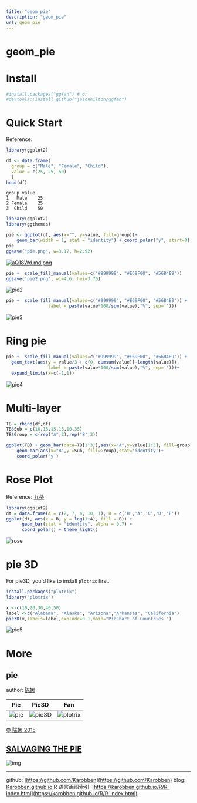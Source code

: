 ```yaml
---
title: "geom_pie"
description: "geom_pie"
url: geom_pie
---
```


# geom_pie

# Install
```r
#install.packages("ggfan") # or
#devtools::install_github("jasonhilton/ggfan")
```

# Quick Start

Reference: []()
```r
library(ggplot2)

df <- data.frame(
  group = c("Male", "Female", "Child"),
  value = c(25, 25, 50)
  )
head(df)
```
```
group value
1   Male    25
2 Female    25
3  Child    50
```

```r
library(ggplot2)
library(ggthemes)

pie <- ggplot(df, aes(x="", y=value, fill=group))+
    geom_bar(width = 1, stat = "identity") + coord_polar("y", start=0) + theme_map()
pie
ggsave("pie.png", w=3.17, h=2.92)
```
[![aQ18Wd.md.png](https://s1.ax1x.com/2020/07/31/aQ18Wd.md.png)](https://imgchr.com/i/aQ18Wd)

```r
pie +  scale_fill_manual(values=c("#999999", "#E69F00", "#56B4E9"))
ggsave('pie2.png', wi=4.6, hei=3.76)
```
![pie2](https://i.loli.net/2020/06/18/DaeIctdAkl1rhxg.png)

```r
pie +  scale_fill_manual(values=c("#999999", "#E69F00", "#56B4E9")) +  geom_text(aes(y = value/3 + c(0, cumsum(value)[-length(value)]),  
                label = paste(value*100/sum(value),"%", sep='')))
```
![pie3](https://i.loli.net/2020/06/18/AP2zfYt5qwcLxk1.png)

# Ring pie

```r
pie +  scale_fill_manual(values=c("#999999", "#E69F00", "#56B4E9")) +
  geom_text(aes(y = value/3 + c(0, cumsum(value)[-length(value)]),  
                label = paste(value*100/sum(value),"%", sep='')))+
  expand_limits(x=c(-1,1))              
```
![pie4](https://i.loli.net/2020/06/18/HE9qSbdfLWV4hK5.png)

# Multi-layer
```r
TB = rbind(df,df)
TB$Sub = c(10,15,15,15,10,35)
TB$Group = c(rep("A",3),rep("B",3))

ggplot(TB) + geom_bar(data=TB[1:3,],aes(x="A",y=value[1:3], fill=group),stat = 'identity') +
    geom_bar(aes(x="B",y =Sub, fill=Group),stat='identity')+
    coord_polar('y')                                 
```

# Rose Plot
Reference: [九茶](https://blog.csdn.net/bone_ace/article/details/47624987)
```r
library(ggplot2)
dt = data.frame(A = c(2, 7, 4, 10, 1), B = c('B','A','C','D','E'))
ggplot(dt, aes(x = B, y = log(1+A), fill = B)) +  
      geom_bar(stat = "identity", alpha = 0.7) +  
      coord_polar() + theme_light()
```

![rose](https://i.loli.net/2020/06/18/MfdJyE93WvchHmK.png)
# pie 3D

For pie3D, you'd like to install `plotrix` first.
```r
install.packages("plotrix")
library("plotrix")

x <-c(10,20,30,40,50)
label <-c("Alabama", "Alaska", "Arizona","Arkansas", "California")
pie3D(x,labels=label,explode=0.1,main="PieChart of Countries ")
```
![pie5](https://i.loli.net/2020/06/18/JyXs8UnQzFV4Np1.png)

# More

## pie

author: [陈娜](http://blog.sciencenet.cn/blog-1468811-939783.html)

|Pie|Pie3D|Fan|
|---|---|---|
|![pie](http://image.sciencenet.cn/album/201511/30/095516j5dqx2de2q19bbqh.png)|![pie3D](http://image.sciencenet.cn/album/201511/30/095608alcdhac773j7l3au.png)|![plotrix](http://image.sciencenet.cn/album/201511/30/095650yu52524f7zf2rb7u.png)|
[© 陈娜 2015](http://blog.sciencenet.cn/blog-1468811-939783.html)

## [SALVAGING THE PIE](https://www.darkhorseanalytics.com/blog/salvaging-the-pie)
![img](https://images.squarespace-cdn.com/content/v1/56713bf4dc5cb41142f28d1f/1450306657208-N3NFCZECC1X5Y7LKZXNS/ke17ZwdGBToddI8pDm48kPmLlvCIXgndBxNq9fzeZb1Zw-zPPgdn4jUwVcJE1ZvWQUxwkmyExglNqGp0IvTJZamWLI2zvYWH8K3-s_4yszcp2ryTI0HqTOaaUohrI8PI1ywBQVkPxlWdHWNwmTPkOtpL7dAXKpzabxT18Uiubqc/devourThePie3.gif?format=750w)


---
github: [https://github.com/Karobben](https://github.com/Karobben)
blog: [Karobben.github.io](http://Karobben.github.io)
R 语言画图索引: [https://karobben.github.io/R/R-index.html](https://karobben.github.io/R/R-index.html)
